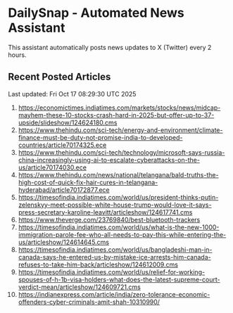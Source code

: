 # DailySnap - Automated News Assistant

This assistant automatically posts news updates to X (Twitter) every 2 hours.

## Recent Posted Articles

Last updated: Fri Oct 17 08:29:30 UTC 2025

1. https://economictimes.indiatimes.com/markets/stocks/news/midcap-mayhem-these-10-stocks-crash-hard-in-2025-but-offer-up-to-37-upside/slideshow/124624180.cms
2. https://www.thehindu.com/sci-tech/energy-and-environment/climate-finance-must-be-duty-not-promise-india-to-developed-countries/article70174325.ece
3. https://www.thehindu.com/sci-tech/technology/microsoft-says-russia-china-increasingly-using-ai-to-escalate-cyberattacks-on-the-us/article70174030.ece
4. https://www.thehindu.com/news/national/telangana/bald-truths-the-high-cost-of-quick-fix-hair-cures-in-telangana-hyderabad/article70172877.ece
5. https://timesofindia.indiatimes.com/world/us/president-thinks-putin-zelenskyy-meet-possible-white-house-trump-would-love-it-says-press-secretary-karoline-leavitt/articleshow/124617741.cms
6. https://www.theverge.com/23769840/best-bluetooth-trackers
7. https://timesofindia.indiatimes.com/world/us/what-is-the-new-1000-immigration-parole-fee-who-all-needs-to-pay-this-while-entering-the-us/articleshow/124614645.cms
8. https://timesofindia.indiatimes.com/world/us/bangladeshi-man-in-canada-says-he-entered-us-by-mistake-ice-arrests-him-canada-refuses-to-take-him-back/articleshow/124612009.cms
9. https://timesofindia.indiatimes.com/world/us/relief-for-working-spouses-of-h-1b-visa-holders-what-does-the-latest-supreme-court-verdict-mean/articleshow/124609721.cms
10. https://indianexpress.com/article/india/zero-tolerance-economic-offenders-cyber-criminals-amit-shah-10310990/
